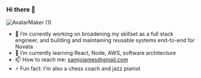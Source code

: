### Hi there 👋
![AvatarMaker (1)](https://user-images.githubusercontent.com/70722177/187030040-d83ae87b-8f5e-4225-ae8b-abad01a3805d.png)

- 🔭 I’m currently working on broadening my skillset as a full stack engineer, and building and maintaining reusable systems end-to-end for Novata
- 🌱 I’m currently learning React, Node, AWS, software architecture
- 📫 How to reach me: samjojames@gmail.com
- ⚡ Fun fact: I'm also a chess coach and jazz pianist
